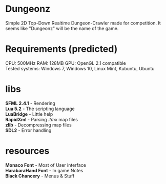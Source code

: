 # Dungeonz
Simple 2D Top-Down Realtime Dungeon-Crawler made for competition.
It seems like "Dungeonz" will be the name of the game.

# Requirements (predicted)
CPU: 500MHz RAM: 128MB GPU: OpenGL 2.1 compatible  
Tested systems: Windows 7, Windows 10, Linux Mint, Kubuntu, Ubuntu

# libs
__SFML 2.4.1__ - Rendering  
__Lua 5.2__ - The scripting language  
__LuaBridge__ - Little help  
__RapidXml__ - Parsing _.tmx_ map files  
__zlib__ - Decompressing map files  
__SDL2__ - Error handling  

# resources
__Monaco Font__ - Most of User interface  
__HarabaraHand Font__ - In game Notes  
__Black Chancery__ - Menus & Stuff  

